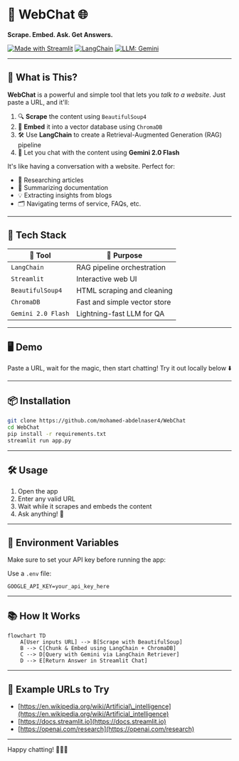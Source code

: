# 💬 WebChat 🌐

**Scrape. Embed. Ask. Get Answers.**

[![Made with Streamlit](https://img.shields.io/badge/Made%20with-Streamlit-orange)](https://streamlit.io)
[![LangChain](https://img.shields.io/badge/Powered%20by-LangChain-blue)](https://www.langchain.com/)
[![LLM: Gemini](https://img.shields.io/badge/LLM-Gemini%202.0%20Flash-lightgrey)](https://deepmind.google/technologies/gemini/)

---

## 🚀 What is This?

**WebChat** is a powerful and simple tool that lets you *talk to a website*. Just paste a URL, and it'll:

1. 🔍 **Scrape** the content using `BeautifulSoup4`
2. 🧠 **Embed** it into a vector database using `ChromaDB`
3. 🛠️ Use **LangChain** to create a Retrieval-Augmented Generation (RAG) pipeline
4. 🤖 Let you chat with the content using **Gemini 2.0 Flash**

It's like having a conversation with a website. Perfect for:

* 🔎 Researching articles
* 🧾 Summarizing documentation
* 💡 Extracting insights from blogs
* 🗂️ Navigating terms of service, FAQs, etc.

---

## 🧠 Tech Stack

| 🔧 Tool            | 📝 Purpose                   |
| ------------------ | ---------------------------- |
| `LangChain`        | RAG pipeline orchestration   |
| `Streamlit`        | Interactive web UI           |
| `BeautifulSoup4`   | HTML scraping and cleaning   |
| `ChromaDB`         | Fast and simple vector store |
| `Gemini 2.0 Flash` | Lightning-fast LLM for QA    |

---

## 🖥️ Demo

Paste a URL, wait for the magic, then start chatting!
Try it out locally below ⬇️

---

## 📦 Installation

```bash
git clone https://github.com/mohamed-abdelnaser4/WebChat
cd WebChat
pip install -r requirements.txt
streamlit run app.py
```

---

## 🛠️ Usage

1. Open the app
2. Enter any valid URL
3. Wait while it scrapes and embeds the content
4. Ask anything! 💬

---

## 🔐 Environment Variables

Make sure to set your API key before running the app:

Use a `.env` file:

```env
GOOGLE_API_KEY=your_api_key_here
```

---

## 📚 How It Works

```mermaid
flowchart TD
    A[User inputs URL] --> B[Scrape with BeautifulSoup]
    B --> C[Chunk & Embed using LangChain + ChromaDB]
    C --> D[Query with Gemini via LangChain Retriever]
    D --> E[Return Answer in Streamlit Chat]
```

---

## 🧪 Example URLs to Try

* [https://en.wikipedia.org/wiki/Artificial\_intelligence](https://en.wikipedia.org/wiki/Artificial_intelligence)
* [https://docs.streamlit.io](https://docs.streamlit.io)
* [https://openai.com/research](https://openai.com/research)

---

Happy chatting! 💬🌐✨

